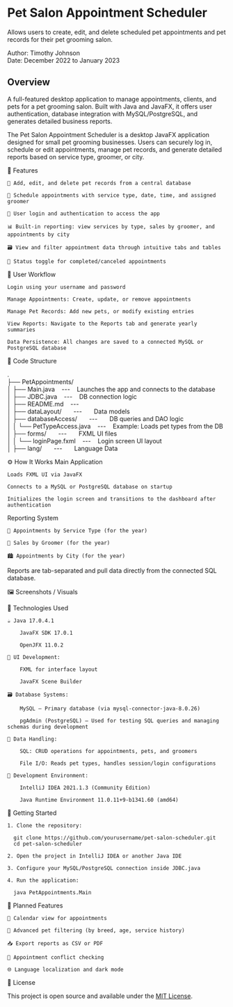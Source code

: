# Pet Salon Appointment Scheduler
Allows users to create, edit, and delete scheduled pet appointments and pet records for their pet grooming salon.

Author: Timothy Johnson <br>
Date: December 2022 to January 2023

## Overview

A full-featured desktop application to manage appointments, clients, and pets for a pet grooming salon.
Built with Java and JavaFX, it offers user authentication, database integration with MySQL/PostgreSQL, and generates detailed business reports.

The Pet Salon Appointment Scheduler is a desktop JavaFX application designed for small pet grooming businesses.
Users can securely log in, schedule or edit appointments, manage pet records, and generate detailed reports based on service type, groomer, or city.

🧩 Features

    🐶 Add, edit, and delete pet records from a central database

    📅 Schedule appointments with service type, date, time, and assigned groomer

    👤 User login and authentication to access the app

    📊 Built-in reporting: view services by type, sales by groomer, and appointments by city

    🗃️ View and filter appointment data through intuitive tabs and tables

    🧾 Status toggle for completed/canceled appointments

🔄 User Workflow

    Login using your username and password

    Manage Appointments: Create, update, or remove appointments

    Manage Pet Records: Add new pets, or modify existing entries

    View Reports: Navigate to the Reports tab and generate yearly summaries

    Data Persistence: All changes are saved to a connected MySQL or PostgreSQL database


📁 Code Structure

. <br>
├── PetAppointments/ <br>
│   ├── Main.java &nbsp;&nbsp;&nbsp;---&nbsp;&nbsp;&nbsp; Launches the app and connects to the database <br>
│   ├── JDBC.java &nbsp;&nbsp;&nbsp;---&nbsp;&nbsp;&nbsp; DB connection logic <br>
│   ├── README.md &nbsp;&nbsp;&nbsp;---&nbsp;&nbsp;&nbsp; <br>
│   ├── dataLayout/ &nbsp;&nbsp;&nbsp;&nbsp;&nbsp;&nbsp;---&nbsp;&nbsp;&nbsp;&nbsp;&nbsp;&nbsp; Data models <br>
│   ├── databaseAccess/ &nbsp;&nbsp;&nbsp;&nbsp;&nbsp;&nbsp;---&nbsp;&nbsp;&nbsp;&nbsp;&nbsp;&nbsp; DB queries and DAO logic <br>
│   │   └── PetTypeAccess.java &nbsp;&nbsp;&nbsp;---&nbsp;&nbsp;&nbsp; Example: Loads pet types from the DB <br>
│   ├── forms/ &nbsp;&nbsp;&nbsp;&nbsp;&nbsp;&nbsp;---&nbsp;&nbsp;&nbsp;&nbsp;&nbsp;&nbsp; FXML UI files <br>
│   │   └── loginPage.fxml &nbsp;&nbsp;&nbsp;---&nbsp;&nbsp;&nbsp; Login screen UI layout <br>
│   ├── lang/ &nbsp;&nbsp;&nbsp;&nbsp;&nbsp;&nbsp;---&nbsp;&nbsp;&nbsp;&nbsp;&nbsp;&nbsp; Language Data <br>

⚙️ How It Works
Main Application

    Loads FXML UI via JavaFX

    Connects to a MySQL or PostgreSQL database on startup

    Initializes the login screen and transitions to the dashboard after authentication

Reporting System

    🧾 Appointments by Service Type (for the year)

    💇 Sales by Groomer (for the year)

    🏙️ Appointments by City (for the year)

Reports are tab-separated and pull data directly from the connected SQL database.

🖼️ Screenshots / Visuals

🧰 Technologies Used

    ☕ Java 17.0.4.1

        JavaFX SDK 17.0.1

        OpenJFX 11.0.2

    🧩 UI Development:

        FXML for interface layout

        JavaFX Scene Builder

    🗃️ Database Systems:

        MySQL – Primary database (via mysql-connector-java-8.0.26)

        pgAdmin (PostgreSQL) – Used for testing SQL queries and managing schemas during development

    📄 Data Handling:

        SQL: CRUD operations for appointments, pets, and groomers

        File I/O: Reads pet types, handles session/login configurations

    🧪 Development Environment:

        IntelliJ IDEA 2021.1.3 (Community Edition)

        Java Runtime Environment 11.0.11+9-b1341.60 (amd64)

🚀 Getting Started

    1. Clone the repository:

      git clone https://github.com/yourusername/pet-salon-scheduler.git
      cd pet-salon-scheduler
      
    2. Open the project in IntelliJ IDEA or another Java IDE

    3. Configure your MySQL/PostgreSQL connection inside JDBC.java

    4. Run the application:
    
      java PetAppointments.Main

🌱 Planned Features

    📆 Calendar view for appointments

    🐾 Advanced pet filtering (by breed, age, service history)

    📥 Export reports as CSV or PDF

    🛑 Appointment conflict checking

    🌐 Language localization and dark mode

🪪 License

This project is open source and available under the [MIT License](https://opensource.org/license/mit).
